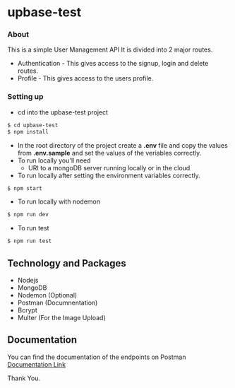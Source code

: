 # upbase-test


### About

This is a simple User Management API
It is divided into 2 major routes.
- Authentication - This gives access to the signup, login and delete routes.
- Profile - This gives access to the users profile.



### Setting up

- cd into the upbase-test project

```bash
$ cd upbase-test
$ npm install
```

- In the root directory of the project create a **.env** file and copy the values from **.env.sample** and set the values of the veriables correctly.
- To run locally you'll need
  - URI to a mongoDB server running locally or in the cloud
- To run locally after setting the environment variables correctly.
```bash
$ npm start
```

- To run locally with nodemon
```bash
$ npm run dev
```
- To run test
```bash
$ npm run test
```

  ## Technology and Packages

  - Nodejs
  - MongoDB
  - Nodemon (Optional)
  - Postman (Documnentation)
  - Bcrypt
  - Multer (For the Image Upload) 
 


## Documentation
You can find the documentation of the endpoints on Postman 
[Documentation Link](https://documenter.getpostman.com/view/12929004/UVXbuf2b)


Thank You.